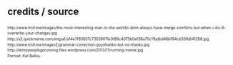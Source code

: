 ## credits / source

<footer style="font-size: .6em; line-height: 1.5em">
http://www.troll.me/images/the-most-interesting-man-in-the-world/i-dont-always-have-merge-conflicts-but-when-i-do-ill-overwrite-your-changes.jpg<br />
http://s2.quickmeme.com/img/a1/a14e7f83657c73539011e3f89c4075b0ef38a70c11bdbd48b194cb33fb641268.jpg<br />
http://www.troll.me/images2/grammar-correction-guy/thanks-but-no-thanks.jpg<br />
http://letmypeoplegorunning.files.wordpress.com/2013/11/running-meme.jpg<br />
Portrait: Kat Ballou
</footer>
